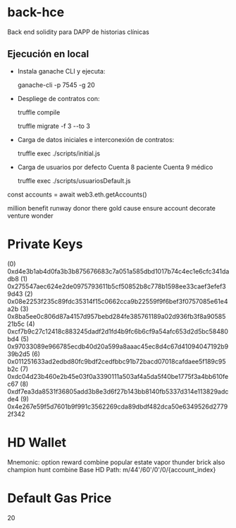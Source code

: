 # back-hce
Back end solidity para DAPP de historias clínicas

## Ejecución en local

- Instala ganache CLI y ejecuta:

    ganache-cli -p 7545 -g 20  

- Despliege de contratos con:
    
    truffle compile

    truffle migrate -f 3 --to 3 
- Carga de datos iniciales e interconexión de contratos:

    truffle exec ./scripts/initial.js 

- Carga de usuarios por defecto
    Cuenta 8 paciente
    Cuenta 9 médico

    truffle exec ./scripts/usuariosDefault.js 

const accounts = await web3.eth.getAccounts() 

million benefit runway donor there gold cause ensure account decorate venture wonder

Private Keys
==================
(0) 0xd4e3b1ab4d0fa3b3b875676683c7a051a585dbd1017b74c4ec1e6cfc341dadb8
(1) 0x275547aec624e2de0975793611b5cf50852b8c778b1598ee33caef3efef39d43
(2) 0x08e2253f235c89fdc35314f15c0662cca9b22559f9f6bef3f0757085e61e4a2b
(3) 0x8ba5ee0c806d87a4157d957bebd284fe385761189a02d936fb3f8a9058521b5c
(4) 0xcf7b9c27c12418c883245dadf2d1fd4b9fc6b6cf9a54afc653d2d5bc58480bd4
(5) 0x97033089e966785ecdb40d20a599a8aaac45ec8d4c67d41094047192b939b2d5
(6) 0x011251633ad2edbd80fc9bdf2cedfbbc91b72bacd07018cafdaee5f189c95b2c
(7) 0xdc04d23b460e2b45e03f0a3390111a503af4a5da5f40be1775f3a4bb610fec67
(8) 0xdf7ea3da8531f36805add3b8e3d6f27b143bb8140fb5337d314e113829adcde4
(9) 0x4e267e59f5d7601b9f991c3562269cda89dbdf482dca50e6349526d27792f342

HD Wallet
==================
Mnemonic:      option reward combine popular estate vapor thunder brick also champion hunt combine
Base HD Path:  m/44'/60'/0'/0/{account_index}

Default Gas Price
==================
20
